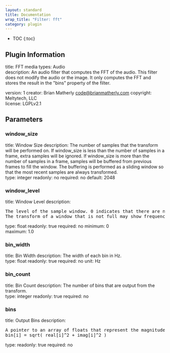 ```yaml
---
layout: standard
title: Documentation
wrap_title: "Filter: fft"
category: plugin
---
```

* TOC
{:toc}

## Plugin Information

title: FFT
media types:
Audio  
description: An audio filter that computes the FFT of the audio. This filter does not modify the audio or the image. It only computes the FFT and stores the result in the &quot;bins&quot; property of the filter.

version: 1
creator: Brian Matherly <code@brianmatherly.com>
copyright: Meltytech, LLC  
license: LGPLv2.1  

## Parameters

### window_size

title: Window Size  description:
The number of samples that the transform will be performed on. If window_size is less than the number of samples in a frame, extra samples will be ignored. If window_size is more than the number of samples in a frame, samples will be buffered from previous frames to fill the window. The buffering is performed as a sliding window so that the most recent samples are always transformed.  
type: integer
readonly: no
required: no
default: 2048  

### window_level

title: Window Level  description:
<pre>
The level of the sample window. 0 indicates that there are no samples in the window. 1.0 indicates that the window is full.
The transform of a window that is not full may show frequency spikes that are not really present in the audio.
</pre>
type: float
readonly: true
required: no
minimum: 0  
maximum: 1.0  

### bin_width

title: Bin Width  description:
The width of each bin in Hz.  
type: float
readonly: true
required: no
unit: Hz  

### bin_count

title: Bin Count  description:
The number of bins that are output from the transform.  
type: integer
readonly: true
required: no

### bins

title: Output Bins  description:
<pre>
A pointer to an array of floats that represent the magnitude of the output of the transform.
bin[i] = sqrt( real[i]^2 + imag[i]^2 )
</pre>
type: 
readonly: true
required: no

